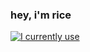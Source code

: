 ### hey, i'm rice
[![I currently use](https://skillicons.dev/icons?i=nodejs,ps,ae,vscode,github)](https://skillicons.dev)
